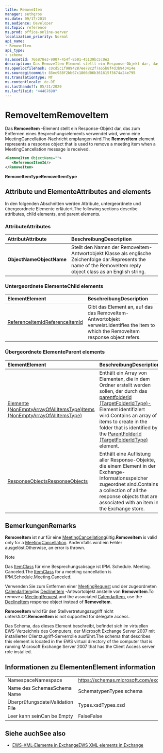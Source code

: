 ```yaml
---
title: RemoveItem
manager: sethgros
ms.date: 09/17/2015
ms.audience: Developer
ms.topic: reference
ms.prod: office-online-server
localization_priority: Normal
api_name:
- RemoveItem
api_type:
- schema
ms.assetid: 766878e3-9007-454f-8501-45139bc5c0e2
description: Das RemoveItem-Element stellt ein Response-Objekt dar, das zum Entfernen eines Besprechungselements verwendet wird, wenn eine MeetingCancellation-Nachricht empfangen wird.
ms.openlocfilehash: c0cd5c1f9894287ee78c2f7a65b8f4d3b943414e
ms.sourcegitcommit: 88ec988f2bb67c1866d06b361615f3674a24e795
ms.translationtype: MT
ms.contentlocale: de-DE
ms.lasthandoff: 05/31/2020
ms.locfileid: "44467690"
---
```

# <a name="removeitem"></a><span data-ttu-id="35ee7-103">RemoveItem</span><span class="sxs-lookup"><span data-stu-id="35ee7-103">RemoveItem</span></span>

<span data-ttu-id="35ee7-104">Das **RemoveItem** -Element stellt ein Response-Objekt dar, das zum Entfernen eines Besprechungselements verwendet wird, wenn eine MeetingCancellation-Nachricht empfangen wird.</span><span class="sxs-lookup"><span data-stu-id="35ee7-104">The **RemoveItem** element represents a response object that is used to remove a meeting item when a MeetingCancellation message is received.</span></span> 
  
```xml
<RemoveItem ObjectName="">
   <ReferenceItemId/>
</RemoveItem>
```

 <span data-ttu-id="35ee7-105">**RemoveItemType**</span><span class="sxs-lookup"><span data-stu-id="35ee7-105">**RemoveItemType**</span></span>
## <a name="attributes-and-elements"></a><span data-ttu-id="35ee7-106">Attribute und Elemente</span><span class="sxs-lookup"><span data-stu-id="35ee7-106">Attributes and elements</span></span>

<span data-ttu-id="35ee7-107">In den folgenden Abschnitten werden Attribute, untergeordnete und übergeordnete Elemente erläutert.</span><span class="sxs-lookup"><span data-stu-id="35ee7-107">The following sections describe attributes, child elements, and parent elements.</span></span>
  
### <a name="attributes"></a><span data-ttu-id="35ee7-108">Attribute</span><span class="sxs-lookup"><span data-stu-id="35ee7-108">Attributes</span></span>

|<span data-ttu-id="35ee7-109">**Attribut**</span><span class="sxs-lookup"><span data-stu-id="35ee7-109">**Attribute**</span></span>|<span data-ttu-id="35ee7-110">**Beschreibung**</span><span class="sxs-lookup"><span data-stu-id="35ee7-110">**Description**</span></span>|
|:-----|:-----|
|<span data-ttu-id="35ee7-111">**ObjectName**</span><span class="sxs-lookup"><span data-stu-id="35ee7-111">**ObjectName**</span></span> <br/> |<span data-ttu-id="35ee7-112">Stellt den Namen der RemoveItem-Antwortobjekt Klasse als englische Zeichenfolge dar.</span><span class="sxs-lookup"><span data-stu-id="35ee7-112">Represents the name of the RemoveItem reply object class as an English string.</span></span>  <br/> |
   
### <a name="child-elements"></a><span data-ttu-id="35ee7-113">Untergeordnete Elemente</span><span class="sxs-lookup"><span data-stu-id="35ee7-113">Child elements</span></span>

|<span data-ttu-id="35ee7-114">**Element**</span><span class="sxs-lookup"><span data-stu-id="35ee7-114">**Element**</span></span>|<span data-ttu-id="35ee7-115">**Beschreibung**</span><span class="sxs-lookup"><span data-stu-id="35ee7-115">**Description**</span></span>|
|:-----|:-----|
|[<span data-ttu-id="35ee7-116">ReferenceItemId</span><span class="sxs-lookup"><span data-stu-id="35ee7-116">ReferenceItemId</span></span>](referenceitemid.md) <br/> |<span data-ttu-id="35ee7-117">Gibt das Element an, auf das das RemoveItem-Antwortobjekt verweist.</span><span class="sxs-lookup"><span data-stu-id="35ee7-117">Identifies the item to which the RemoveItem response object refers.</span></span>  <br/> |
   
### <a name="parent-elements"></a><span data-ttu-id="35ee7-118">Übergeordnete Elemente</span><span class="sxs-lookup"><span data-stu-id="35ee7-118">Parent elements</span></span>

|<span data-ttu-id="35ee7-119">**Element**</span><span class="sxs-lookup"><span data-stu-id="35ee7-119">**Element**</span></span>|<span data-ttu-id="35ee7-120">**Beschreibung**</span><span class="sxs-lookup"><span data-stu-id="35ee7-120">**Description**</span></span>|
|:-----|:-----|
|[<span data-ttu-id="35ee7-121">Elemente (NonEmptyArrayOfAllItemsType)</span><span class="sxs-lookup"><span data-stu-id="35ee7-121">Items (NonEmptyArrayOfAllItemsType)</span></span>](items-nonemptyarrayofallitemstype.md) <br/> |<span data-ttu-id="35ee7-122">Enthält ein Array von Elementen, die in dem Ordner erstellt werden sollen, der durch das [parentfolderid (TargetFolderIdType)-](parentfolderid-targetfolderidtype.md) Element identifiziert wird.</span><span class="sxs-lookup"><span data-stu-id="35ee7-122">Contains an array of items to create in the folder that is identified by the [ParentFolderId (TargetFolderIdType)](parentfolderid-targetfolderidtype.md) element.</span></span>  <br/> |
|[<span data-ttu-id="35ee7-123">ResponseObjects</span><span class="sxs-lookup"><span data-stu-id="35ee7-123">ResponseObjects</span></span>](responseobjects.md) <br/> |<span data-ttu-id="35ee7-124">Enthält eine Auflistung aller Response-Objekte, die einem Element in der Exchange-Informationsspeicher zugeordnet sind.</span><span class="sxs-lookup"><span data-stu-id="35ee7-124">Contains a collection of all the response objects that are associated with an item in the Exchange store.</span></span>  <br/> |
   
## <a name="remarks"></a><span data-ttu-id="35ee7-125">Bemerkungen</span><span class="sxs-lookup"><span data-stu-id="35ee7-125">Remarks</span></span>

 <span data-ttu-id="35ee7-126">**RemoveItem** ist nur für eine [MeetingCancellation](meetingcancellation.md)gültig.</span><span class="sxs-lookup"><span data-stu-id="35ee7-126">**RemoveItem** is valid only for a [MeetingCancellation](meetingcancellation.md).</span></span> <span data-ttu-id="35ee7-127">Andernfalls wird ein Fehler ausgelöst.</span><span class="sxs-lookup"><span data-stu-id="35ee7-127">Otherwise, an error is thrown.</span></span>
  
> [!NOTE]
> <span data-ttu-id="35ee7-128">Das [ItemClass](itemclass.md) für eine Besprechungsabsage ist IPM. Schedule. Meeting. Canceled.</span><span class="sxs-lookup"><span data-stu-id="35ee7-128">The [ItemClass](itemclass.md) for a meeting cancellation is IPM.Schedule.Meeting.Canceled.</span></span> 
  
<span data-ttu-id="35ee7-129">Verwenden Sie zum Entfernen einer [MeetingRequest](meetingrequest.md) und der zugeordneten [CalendarItem](calendaritem.md)das [DeclineItem](declineitem.md) -Antwortobjekt anstelle von **RemoveItem**.</span><span class="sxs-lookup"><span data-stu-id="35ee7-129">To remove a [MeetingRequest](meetingrequest.md) and the associated [CalendarItem](calendaritem.md), use the [DeclineItem](declineitem.md) response object instead of **RemoveItem**.</span></span>
  
 <span data-ttu-id="35ee7-130">**RemoveItem** wird für den Stellvertretungszugriff nicht unterstützt.</span><span class="sxs-lookup"><span data-stu-id="35ee7-130">**RemoveItem** is not supported for delegate access.</span></span> 
  
<span data-ttu-id="35ee7-131">Das Schema, das dieses Element beschreibt, befindet sich im virtuellen EWS-Verzeichnis des Computers, der Microsoft Exchange Server 2007 mit installierter Clientzugriff-Serverrolle ausführt.</span><span class="sxs-lookup"><span data-stu-id="35ee7-131">The schema that describes this element is located in the EWS virtual directory of the computer that is running Microsoft Exchange Server 2007 that has the Client Access server role installed.</span></span>
  
## <a name="element-information"></a><span data-ttu-id="35ee7-132">Informationen zu Elementen</span><span class="sxs-lookup"><span data-stu-id="35ee7-132">Element information</span></span>

|||
|:-----|:-----|
|<span data-ttu-id="35ee7-133">Namespace</span><span class="sxs-lookup"><span data-stu-id="35ee7-133">Namespace</span></span>  <br/> |https://schemas.microsoft.com/exchange/services/2006/types  <br/> |
|<span data-ttu-id="35ee7-134">Name des Schemas</span><span class="sxs-lookup"><span data-stu-id="35ee7-134">Schema Name</span></span>  <br/> |<span data-ttu-id="35ee7-135">Schematypen</span><span class="sxs-lookup"><span data-stu-id="35ee7-135">Types schema</span></span>  <br/> |
|<span data-ttu-id="35ee7-136">Überprüfungsdatei</span><span class="sxs-lookup"><span data-stu-id="35ee7-136">Validation File</span></span>  <br/> |<span data-ttu-id="35ee7-137">Types.xsd</span><span class="sxs-lookup"><span data-stu-id="35ee7-137">Types.xsd</span></span>  <br/> |
|<span data-ttu-id="35ee7-138">Leer kann sein</span><span class="sxs-lookup"><span data-stu-id="35ee7-138">Can be Empty</span></span>  <br/> |<span data-ttu-id="35ee7-139">False</span><span class="sxs-lookup"><span data-stu-id="35ee7-139">False</span></span>  <br/> |
   
## <a name="see-also"></a><span data-ttu-id="35ee7-140">Siehe auch</span><span class="sxs-lookup"><span data-stu-id="35ee7-140">See also</span></span>



- [<span data-ttu-id="35ee7-141">EWS-XML-Elemente in Exchange</span><span class="sxs-lookup"><span data-stu-id="35ee7-141">EWS XML elements in Exchange</span></span>](ews-xml-elements-in-exchange.md)

